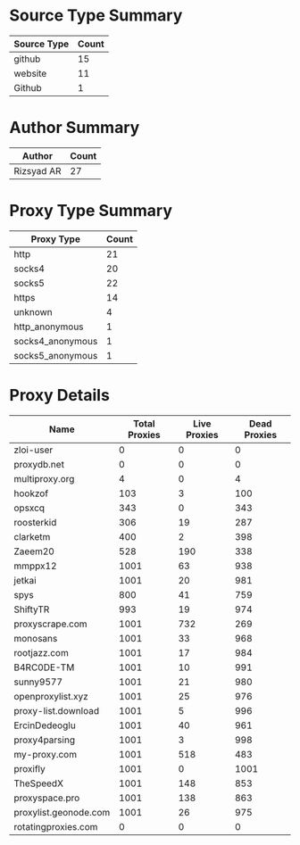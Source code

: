 # Source Type Summary

| Source Type | Count |
|-------------|-------|
| github | 15 |
| website | 11 |
| Github | 1 |


# Author Summary

| Author | Count |
|--------|-------|
| Rizsyad AR | 27 |


# Proxy Type Summary

| Proxy Type | Count |
|------------|-------|
| http | 21 |
| socks4 | 20 |
| socks5 | 22 |
| https | 14 |
| unknown | 4 |
| http_anonymous | 1 |
| socks4_anonymous | 1 |
| socks5_anonymous | 1 |


# Proxy Details

| Name | Total Proxies | Live Proxies | Dead Proxies |
|------|---------------|--------------|---------------|
| zloi-user | 0 | 0 | 0 |
| proxydb.net | 0 | 0 | 0 |
| multiproxy.org | 4 | 0 | 4 |
| hookzof | 103 | 3 | 100 |
| opsxcq | 343 | 0 | 343 |
| roosterkid | 306 | 19 | 287 |
| clarketm | 400 | 2 | 398 |
| Zaeem20 | 528 | 190 | 338 |
| mmppx12 | 1001 | 63 | 938 |
| jetkai | 1001 | 20 | 981 |
| spys | 800 | 41 | 759 |
| ShiftyTR | 993 | 19 | 974 |
| proxyscrape.com | 1001 | 732 | 269 |
| monosans | 1001 | 33 | 968 |
| rootjazz.com | 1001 | 17 | 984 |
| B4RC0DE-TM | 1001 | 10 | 991 |
| sunny9577 | 1001 | 21 | 980 |
| openproxylist.xyz | 1001 | 25 | 976 |
| proxy-list.download | 1001 | 5 | 996 |
| ErcinDedeoglu | 1001 | 40 | 961 |
| proxy4parsing | 1001 | 3 | 998 |
| my-proxy.com | 1001 | 518 | 483 |
| proxifly | 1001 | 0 | 1001 |
| TheSpeedX | 1001 | 148 | 853 |
| proxyspace.pro | 1001 | 138 | 863 |
| proxylist.geonode.com | 1001 | 26 | 975 |
| rotatingproxies.com | 0 | 0 | 0 |

